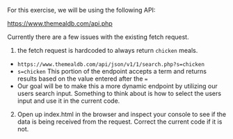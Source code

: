 For this exercise, we will be using the following API:

https://www.themealdb.com/api.php

Currently there are a few issues with the existing fetch request.

1. the fetch request is hardcoded to always return `chicken` meals. 
- `https://www.themealdb.com/api/json/v1/1/search.php?s=chicken`
- `s=chicken` This portion of the endpoint accepts a term and returns results based on the value entered after the `=` 
- Our goal will be to make this a more dynamic endpoint by utilizing our users search input. Something to think about is how to select the users input and use it in the current code.

2. Open up index.html in the browser and inspect your console to see if the data is being received from the request. Correct the current code if it is not. 